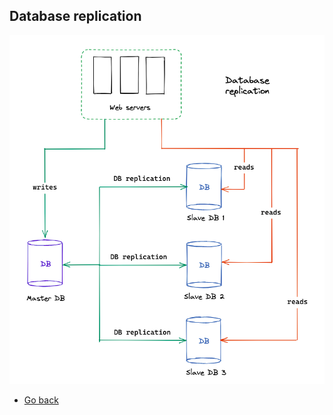 ## Database replication

![Database replication](./07-database-replication.png)

* [Go back](../readme.md)